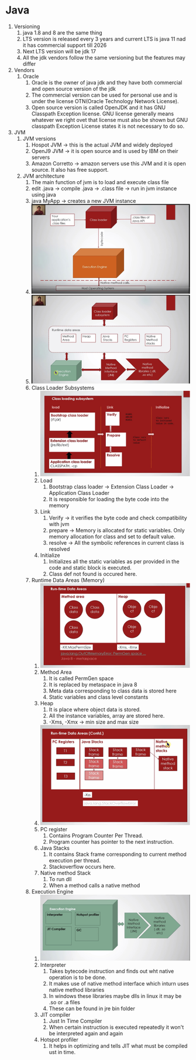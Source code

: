 # Java

1. Versioning
    1. java 1.8 and 8 are the same thing
    1. LTS version is released every 3 years and current LTS is java 11 nad it has commercial support till 2026
    1. Next LTS version will be jdk 17
    1. All the jdk vendors follow the same versioning but the features may differ
1. Vendors
    1. Oracle
        1. Oracle is the owner of java jdk and they have both commercial and open source version of the jdk
        1. The commercial version can be used for personal use and is under the license OTN(Oracle Technology Network License).
        1. Open source version is called OpenJDK and it has GNU Classpath Exception license. GNU license generally means whatever we right ovet that license must also be shown but GNU classpath Exception License states it is not necessary to do so.
1. JVM
    1. JVM versions
        1. Hospot JVM -> this is the actual JVM and widely deployed
        1. OpenJ9 JVM -> it is open source and is used by IBM on their servers
        1. Amazon Corretto -> amazon servers use this JVM and it is open source. It also has free support.
    1. JVM architecture
        1. The main function of jvm is to load and execute class file
        1. edit .java -> compile .java -> .class file -> run in jvm instance using java
        1. java MyApp -> creates a new JVM instance
        1. ![JVM general diagram](images/jvmgeneral.jpg)
        1. ![JVM 3 component diagram](images/jvm3component.jpg)
        1. Class Loader Subsystems
            1. ![Class loader subsystem](images/classloadersubsystem.jpg)
            1. Load
                1. Bootstrap class loader -> Extension Class Loader -> Application Class Loader
                1. It is responsible for loading the byte code into the memory
            1. Link
                1. Verify -> it verifies the byte code and check compatibility with jvm
                1. prepare -> Memory is allocated for static variables. Only memory allocation for class and set to default value.
                1. resolve -> All the symbolic references in current class is resolved
            1. Initialize
                1. Initializes all the static variables as per provided in the code and static block is executed.
                1. Class def not found is occured here.
        1. Runtime Data Areas (Memory)
            1. ![Method and heap](images/methodandheapjvm.jpg)
            1. Method Area
                1. It is called PermGen space
                1. It is replaced by metaspace in java 8
                1. Meta data corresponding to class data is stored here
                1. Static variables and class level constants
            1. Heap
                1. It is place where object data is stored.
                1. All the instance variables, array are stored here.
                1. -Xms, -Xmx -> min size and max size
            1. ![Program counters and stacks](images/pcandstacks.jpg)
            1. PC register
                1. Contains Program Counter Per Thread.
                1. Program counter has pointer to the next instruction.
            1. Java Stacks
                1. It contains Stack frame corresponding to current method execution per thread.
                1. Stackoverflow occurs here.
            1. Native method Stack
                1. To run dll
                1. When a method calls a native method
        1. Execution Engine
            1. ![Execution Engine](images/executionengine.jpg)
            1. Interpreter
                1. Takes bytecode instruction and finds out wht native operation is to be done.
                1. It makes use of native method interface which inturn uses native method libraries
                1. In windows these libraries maybe dlls in linux it may be .so or .a files
                1. These can be found in jre bin folder
            1. JIT compiler
                1. Just In Time Compiler
                1. When certain instruction is executed repeatedly it won't be interpreted again and again
            1. Hotspot profiler
                1. It helps in optimizing and tells JIT what must be compiled ust in time.
